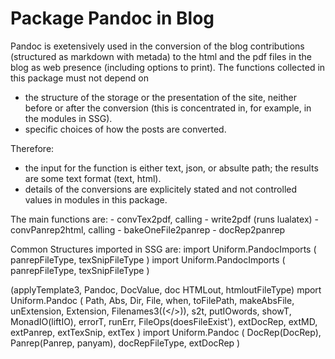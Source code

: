 # Package Pandoc in Blog

Pandoc is exetensively used in the conversion of the blog contributions (structured as markdown with metada) to the html and the pdf files in the blog as web presence (including options to print).
The functions collected in this package must not depend on
- the structure of the storage or the presentation of the site, neither before or after the conversion (this is concentrated in, for example, in the modules in SSG).
- specific choices of how the posts are converted.

Therefore:
- the input for the function is either text, json, or absulte path; the results are some text format (text, html).
- details of the conversions are explicitely stated and not controlled values in modules in this package. 

The main functions are:
    - convTex2pdf, calling 
            - write2pdf (runs lualatex)
    - convPanrep2html, calling 
            - bakeOneFile2panrep 
            - docRep2panrep

Common Structures imported in SSG are: 
import Uniform.PandocImports ( panrepFileType, texSnipFileType )
import Uniform.PandocImports ( panrepFileType, texSnipFileType )

(applyTemplate3, Pandoc, DocValue, doc HTMLout, htmloutFileType)
mport Uniform.Pandoc
    ( Path,
      Abs,
      Dir,
      File,
      when,
      toFilePath,
      makeAbsFile,
      unExtension,
      Extension,
      Filenames3((</>)),
      s2t,
      putIOwords,
      showT,
      MonadIO(liftIO),
      errorT,
      runErr,
      FileOps(doesFileExist'),
      extDocRep,
      extMD,
      extPanrep,
      extTexSnip,
      extTex )
import Uniform.Pandoc
    ( DocRep(DocRep),
      Panrep(Panrep, panyam),
      docRepFileType,
      extDocRep )   